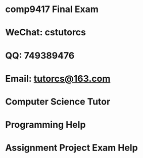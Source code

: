 # comp9417 Final Exam
# WeChat: cstutorcs

# QQ: 749389476

# Email: tutorcs@163.com

# Computer Science Tutor

# Programming Help

# Assignment Project Exam Help
